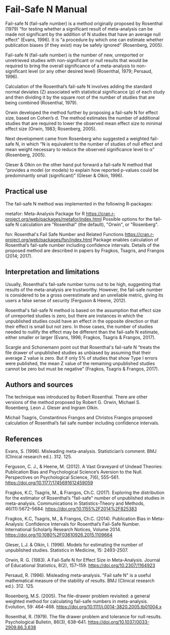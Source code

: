 # Fail-Safe N Manual

Fail-safe N (fail-safe number) is a method originally proposed by Rosenthal (1979) “for testing whether a significant result of meta-analysis can be made not significant by the addition of N studies that have an average null effect” (Evans, 1996). It is “a procedure by which one can estimate whether publication biases (if they exist) may be safely ignored” (Rosenberg, 2005).

Fail-safe N (fail-safe number) is the number of new, unreported or unretrieved studies with non-significant or null results that would be required to bring the overall significance of a meta-analysis to non-significant level (or any other desired level) (Rosenthal, 1979; Persaud, 1996).

Calculation of the Rosenthal’s fail-safe N involves adding the standard normal deviates (Z) associated with statistical significance (p) of each study and then dividing it by the square root of the number of studies that are being combined (Rosenthal, 1979).

Orwin developed the method further by proposing a fail-safe N for effect size, based on Cohen’s d. The method estimates the number of additional studies that are required to lower the observed mean effect size to minimal effect size (Orwin, 1983; Rosenberg, 2005).

Next development came from Rosenberg who suggested a weighted fail-safe N, in which “N is equivalent to the number of studies of null effect and mean weight necessary to reduce the observed significance level to α” (Rosenberg, 2005).

Gleser & Olkin on the other hand put forward a fail-safe N method that “provides a model (or models) to explain how reported p-values could be predominantly small (significant)” (Gleser & Olkin, 1996).

## Practical use

The fail-safe N method was implemented in the following R-packages:

metafor: Meta-Analysis Package for R
https://cran.r-project.org/web/packages/metafor/index.html 
Possible options for the fail-safe N calculation are "Rosenthal" (the default), "Orwin", or "Rosenberg".

fsn: Rosenthal's Fail Safe Number and Related Functions
https://cran.r-project.org/web/packages/fsn/index.html
Package enables calculation of Rosenthal’s fail-safe number including confidence intervals. Details of the proposed method are described in papers by Fragkos, Tsagris, and Frangos (2014; 2017).

## Interpretation and limitations

Usually, Rosenthal's fail-safe number turns out to be high, suggesting that results of the meta-analysis are trustworthy. However, the fail-safe number is considered to be a gross overestimate and an unreliable metric, giving its users a false sense of security (Ferguson & Heene, 2012).

Rosenthal's fail-safe N method is based on the assumption that effect size of unreported studies is zero, but there are instances in which the unpublished studies could have an effect in the opposite direction or that their effect is small but not zero. In those cases, the number of studies needed to nullify the effect may be different than the fail-safe N estimate, either smaller or larger (Evans, 1996; Fragkos, Tsagris & Frangos, 2017).  

Scargle and Schonemann point out that Rosenthal's fail-safe N “treats the file drawer of unpublished studies as unbiased by assuming that their average Z value is zero. But if only 5% of studies that show Type I errors were published, the mean Z value of the remaining unpublished studies cannot be zero but must be negative” (Fragkos, Tsagris & Frangos, 2017).

## Authors and sources

The technique was introduced by Robert Rosenthal. There are other versions of the method proposed by Robert G. Orwin, Michael S. Rosenberg, Leon J. Gleser and Ingram Olkin.

Michail Tsagris, Constantinos Frangos and Christos Frangos proposed calculation of Rosenthal’s fail safe number including confidence intervals.

## References

Evans, S. (1996). Misleading meta-analysis. Statistician’s comment. BMJ (Clinical research ed.). 312. 125.

Ferguson, C. J., & Heene, M. (2012). A Vast Graveyard of Undead Theories: Publication Bias and Psychological Science’s Aversion to the Null. Perspectives on Psychological Science, 7(6), 555–561. https://doi.org/10.1177/1745691612459059

Fragkos, K.C, Tsagris, M., & Frangos, Ch.C. (2017). Exploring the distribution for the estimator of Rosenthal’s "fail-safe" number of unpublished studies in meta-analysis. Communications in Statistics-Theory and Methods, 46(11):5672–5684. https://doi.org/10.1155%2F2014%2F825383

Fragkos, K.C, Tsagris, M., & Frangos, Ch.C. (2014). Publication Bias in Meta-Analysis: Confidence Intervals for Rosenthal’s Fail-Safe Number. International Scholarly Research Notices, Volume 2014. https://doi.org/10.1080%2F03610926.2015.1109664

Gleser, L.J. & Olkin, I. (1996). Models for estimating the number of unpublished studies. Statistics in Medicine, 15: 2493-2507.

Orwin, R. G. (1983). A Fail-Safe N for Effect Size in Meta-Analysis. Journal of Educational Statistics, 8(2), 157–159. https://doi.org/10.2307/1164923

Persaud, R. (1996). Misleading meta-analysis. "Fail safe N" is a useful mathematical measure of the stability of results. BMJ (Clinical research ed.). 312. 125.

Rosenberg, M.S. (2005). The file-drawer problem revisited: a general weighted method for calculating fail-safe numbers in meta-analysis. Evolution, 59: 464-468. https://doi.org/10.1111/j.0014-3820.2005.tb01004.x

Rosenthal, R. (1979). The file drawer problem and tolerance for null results. Psychological Bulletin, 86(3), 638–641. https://doi.org/10.1037/0033-2909.86.3.638





